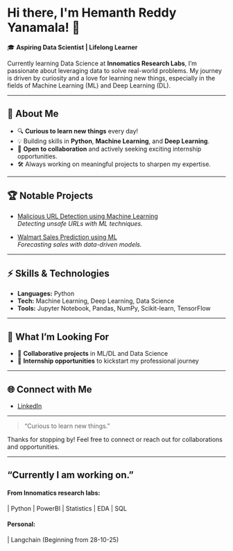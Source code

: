 # Hi there, I'm Hemanth Reddy Yanamala! 👋

🎓 **Aspiring Data Scientist | Lifelong Learner**

Currently learning Data Science at **Innomatics Research Labs**, I’m passionate about leveraging data to solve real-world problems. My journey is driven by curiosity and a love for learning new things, especially in the fields of Machine Learning (ML) and Deep Learning (DL).

---

## 🚀 About Me

- 🔍 **Curious to learn new things** every day!
- 💡 Building skills in **Python**, **Machine Learning**, and **Deep Learning**.
- 🤝 **Open to collaboration** and actively seeking exciting internship opportunities.
- 🛠️ Always working on meaningful projects to sharpen my expertise.

---

## 🏆 Notable Projects

- [Malicious URL Detection using Machine Learning](https://github.com/hemanthreddyyanamala/finalyearproject)  
  _Detecting unsafe URLs with ML techniques._

- [Walmart Sales Prediction using ML](https://github.com/hemanthreddyyanamala/Smartinternz_externship)  
  _Forecasting sales with data-driven models._

---

## ⚡ Skills & Technologies

- **Languages:** Python
- **Tech:** Machine Learning, Deep Learning, Data Science
- **Tools:** Jupyter Notebook, Pandas, NumPy, Scikit-learn, TensorFlow

---

## 🌱 What I’m Looking For

- 🤝 **Collaborative projects** in ML/DL and Data Science
- 💼 **Internship opportunities** to kickstart my professional journey

---

## 🌐 Connect with Me

- [LinkedIn](https://www.linkedin.com/in/yanamala-hemanth-reddy/)

---

> “Curious to learn new things.”  

Thanks for stopping by! Feel free to connect or reach out for collaborations and opportunities.


---

##  “Currently I am working on.” 

#### From Innomatics research labs:
  | Python
  | PowerBI
  | Statistics
  | EDA
  | SQL
#### Personal:
  | Langchain (Beginning from 28-10-25)
